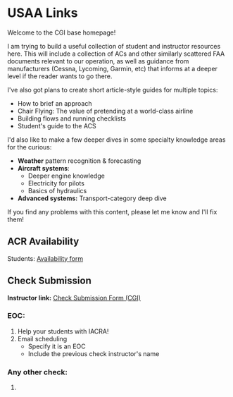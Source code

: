 # USAA Links

Welcome to the CGI base homepage!

I am trying to build a useful collection of student and instructor resources here. This will include a collection of ACs and other similarly scattered FAA documents relevant to our operation, as well as guidance from manufacturers (Cessna, Lycoming, Garmin, etc) that informs at a deeper level if the reader wants to go there.

I've also got plans to create short article-style guides for multiple topics:
- How to brief an approach
- Chair Flying: The value of pretending at a world-class airline
- Building flows and running checklists
- Student's guide to the ACS

I'd also like to make a few deeper dives in some specialty knowledge areas for the curious:

- **Weather** pattern recognition & forecasting
- **Aircraft systems**:
    - Deeper engine knowledge
    - Electricity for pilots
    - Basics of hydraulics
- **Advanced systems:** Transport-category deep dive

If you find any problems with this content, please let me know and I'll fix them!

## ACR Availability
Students: [Availability form](https://forms.office.com/pages/responsepage.aspx?id=awknU9XwIkm2Qwq8gOkKd6WRSJkdQ5xEsaFdTmlf1CtUQUFMMjBEMlZWN1E1S1BSQ0FDOEJFNEJMQSQlQCN0PWcu&route=shorturl)

## Check Submission
**Instructor link:** [Check Submission Form (CGI)](https://forms.office.com/pages/responsepage.aspx?id=awknU9XwIkm2Qwq8gOkKd868Ezp80TRFnXPgNXYxxUVUQjdXSU9YMzE2N1cxTUozU1pCWEJCVEpVUC4u&route=shorturl)

### EOC:
1) Help your students with IACRA!
2) Email scheduling
    - Specify it is an EOC
    - Include the previous check instructor's name

### Any other check:
1) 
